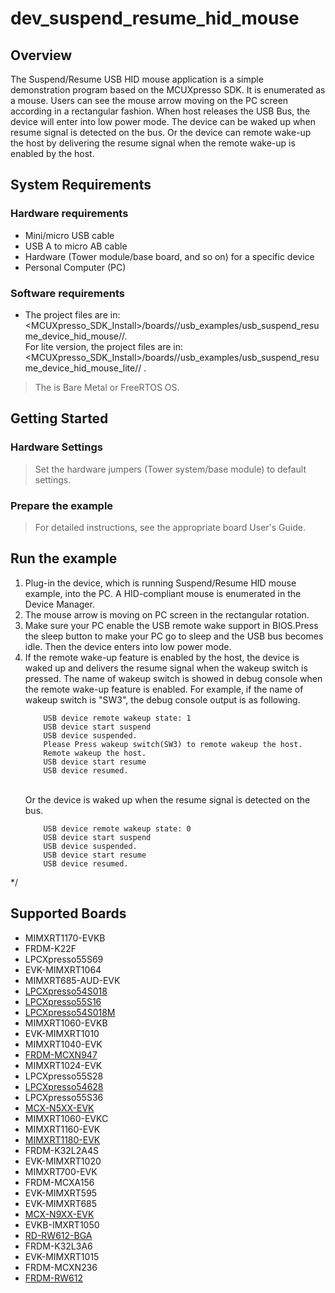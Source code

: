 # dev_suspend_resume_hid_mouse




## Overview

The Suspend/Resume USB HID mouse application is a simple demonstration program based on the MCUXpresso SDK.
It is enumerated as a mouse. Users can see the mouse arrow moving on the PC screen according in a rectangular fashion.
When host releases the USB Bus, the device will enter into low power mode. The device can be waked up when resume signal is detected on the bus.
Or the device can remote wake-up the host by delivering the resume signal when the remote wake-up is enabled by the host.

## System Requirements

### Hardware requirements

- Mini/micro USB cable
- USB A to micro AB cable
- Hardware (Tower module/base board, and so on) for a specific device
- Personal Computer (PC)


### Software requirements

- The project files are in:
<br> <MCUXpresso_SDK_Install>/boards/<board>/usb_examples/usb_suspend_resume_device_hid_mouse/<rtos>/<toolchain>.
<br> For lite version, the project files are in:
<br> <MCUXpresso_SDK_Install>/boards/<board>/usb_examples/usb_suspend_resume_device_hid_mouse_lite/<rtos>/
<toolchain>.
> The <rtos> is Bare Metal or FreeRTOS OS.


## Getting Started

### Hardware Settings

> Set the hardware jumpers (Tower system/base module) to default settings.


### Prepare the example

> For detailed instructions, see the appropriate board User's Guide.

## Run the example

1.  Plug-in the device, which is running Suspend/Resume HID mouse example, into the PC. A HID-compliant mouse is enumerated in the Device Manager.
2.  The mouse arrow is moving on PC screen in the rectangular rotation.
3.  Make sure your PC enable the USB remote wake support in BIOS.Press the sleep button to make your PC go to sleep and the USB bus becomes idle. Then the device enters into low power mode.
4.  If the remote wake-up feature is enabled by the host, the device is waked up and delivers the resume signal when the wakeup switch is pressed.
    The name of wakeup switch is showed in debug console when the remote wake-up feature is enabled.
    For example, if the name of wakeup switch is "SW3", the debug console output is as following. 
    ```
        USB device remote wakeup state: 1
        USB device start suspend
        USB device suspended.
        Please Press wakeup switch(SW3) to remote wakeup the host.
        Remote wakeup the host.
        USB device start resume
        USB device resumed.
    ```
    <br> Or the device is waked up when the resume signal is detected on the bus.
    ```
        USB device remote wakeup state: 0
        USB device start suspend
        USB device suspended.
        USB device start resume
        USB device resumed.
    ```



*/


## Supported Boards
- MIMXRT1170-EVKB
- FRDM-K22F
- LPCXpresso55S69
- EVK-MIMXRT1064
- MIMXRT685-AUD-EVK
- [LPCXpresso54S018](../../_boards/lpcxpresso54s018/usb_examples/usb_suspend_resume_device_hid_mouse/example_board_readme.md)
- [LPCXpresso55S16](../../_boards/lpcxpresso55s16/usb_examples/usb_suspend_resume_device_hid_mouse/example_board_readme.md)
- [LPCXpresso54S018M](../../_boards/lpcxpresso54s018m/usb_examples/usb_suspend_resume_device_hid_mouse/example_board_readme.md)
- MIMXRT1060-EVKB
- EVK-MIMXRT1010
- MIMXRT1040-EVK
- [FRDM-MCXN947](../../_boards/frdmmcxn947/usb_examples/usb_suspend_resume_device_hid_mouse/example_board_readme.md)
- MIMXRT1024-EVK
- LPCXpresso55S28
- [LPCXpresso54628](../../_boards/lpcxpresso54628/usb_examples/usb_suspend_resume_device_hid_mouse/example_board_readme.md)
- LPCXpresso55S36
- [MCX-N5XX-EVK](../../_boards/mcxn5xxevk/usb_examples/usb_suspend_resume_device_hid_mouse/example_board_readme.md)
- MIMXRT1060-EVKC
- MIMXRT1160-EVK
- [MIMXRT1180-EVK](../../_boards/evkmimxrt1180/usb_examples/usb_suspend_resume_device_hid_mouse/example_board_readme.md)
- FRDM-K32L2A4S
- EVK-MIMXRT1020
- MIMXRT700-EVK
- FRDM-MCXA156
- EVK-MIMXRT595
- EVK-MIMXRT685
- [MCX-N9XX-EVK](../../_boards/mcxn9xxevk/usb_examples/usb_suspend_resume_device_hid_mouse/example_board_readme.md)
- EVKB-IMXRT1050
- [RD-RW612-BGA](../../_boards/rdrw612bga/usb_examples/usb_suspend_resume_device_hid_mouse/example_board_readme.md)
- FRDM-K32L3A6
- EVK-MIMXRT1015
- FRDM-MCXN236
- [FRDM-RW612](../../_boards/frdmrw612/usb_examples/usb_suspend_resume_device_hid_mouse/example_board_readme.md)
